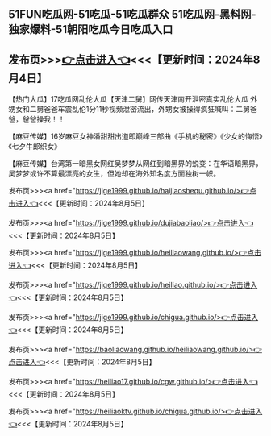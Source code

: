 51FUN吃瓜网-51吃瓜-51吃瓜群众 51吃瓜网-黑料网-独家爆料-51朝阳吃瓜今日吃瓜入口
------------------------
发布页>>><a href="https://jige1999.github.io/haijiaoshequ.github.io/">👉点击进入👈</a><<<【更新时间：2024年8月4日】
------------------------
【热门大瓜】17吃瓜网乱伦大瓜【天津二舅】网传天津南开泄密真实乱伦大瓜 外甥女和二舅爸爸车震乱伦1分11秒视频泄密流出，外甥女被操得疯狂喊叫：二舅爸爸，爸爸操我！！

【麻豆传媒】16岁麻豆女神潘甜甜出道即巅峰三部曲《手机的秘密》《少女的悔悟》《七夕牛郎织女》

【麻豆传媒】台湾第一暗黑女网红吴梦梦从网红到暗黑界的蜕变：在华语暗黑界，吴梦梦或许不算最漂亮的女生，但她却在海外知名度方面独树一帜。

发布页>>><a href="https://jige1999.github.io/haijiaoshequ.github.io/>👉点击进入👈</a><<<【更新时间：2024年8月5日】

发布页>>><a href="https://jige1999.github.io/dujiabaoliao/>👉点击进入👈</a><<<【更新时间：2024年8月5日】

发布页>>><a href="https://jige1999.github.io/heiliaowang.github.io/>👉点击进入👈</a><<<【更新时间：2024年8月5日】

发布页>>><a href="https://jige1999.github.io/heiliao.github.io/>👉点击进入👈</a><<<【更新时间：2024年8月5日】

发布页>>><a href="https://jige1999.github.io/chigua.github.io/>👉点击进入👈</a><<<【更新时间：2024年8月5日】

发布页>>><a href="https://baoliaowang.github.io/heiliaowang.github.io/>👉点击进入👈</a><<<【更新时间：2024年8月5日】

发布页>>><a href="https://heiliao17.github.io/cgw.github.io/>👉点击进入👈</a><<<【更新时间：2024年8月5日】

发布页>>><a href="https://heiliaoktv.github.io/chigua.github.io/>👉点击进入👈</a><<<【更新时间：2024年8月5日】

